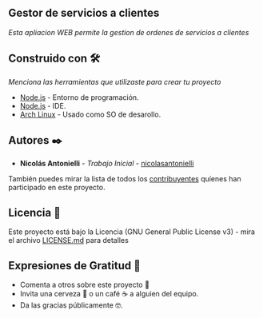 ## Gestor de servicios a clientes 

_Esta apliacion WEB permite la gestion de ordenes de servicios a clientes_



## Construido con 🛠️

_Menciona las herramientas que utilizaste para crear tu proyecto_

* [Node.js](https://nodejs.org/es/) - Entorno de programación.
* [Node.js](https://atom.io/) - IDE.
* [Arch Linux](https://archlinux.org/) - Usado como SO de desarollo.


## Autores ✒️

* **Nicolás Antonielli** - *Trabajo Inicial* - [nicolasantonielli](https://github.com/nicolasantonielli)

También puedes mirar la lista de todos los [contribuyentes](https://github.com/your/project/contributors) quíenes han participado en este proyecto. 

## Licencia 📄

Este proyecto está bajo la Licencia (GNU General Public License v3) - mira el archivo [LICENSE.md](LICENSE.md) para detalles

## Expresiones de Gratitud 🎁

* Comenta a otros sobre este proyecto 📢
* Invita una cerveza 🍺 o un café ☕ a alguien del equipo. 
* Da las gracias públicamente 🤓.

